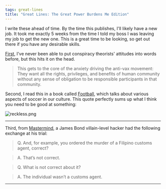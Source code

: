 ```yaml
---
tags: great-lines
title: "Great Lines: The Great Power Burdens Me Edition"
---
```






I write these ahead of time. By the time this publishes, I'll likely have a new job. It took me exactly 5 weeks from the time I told my boss I was leaving my job to get the new one. This is a great time to be looking, so get out there if you have any desirable skills.


[First](https://www.theatlantic.com/ideas/archive/2021/07/freedom-is-the-only-argument-that-might-work-with-vaccine-holdouts/619609/), I've never been able to put conspiracy theorists' attitudes into words before, but this hits it on the head.

> This gets to the core of the anxiety driving the anti-vax movement: They want all the rights, privileges, and benefits of human community without any sense of obligation to be responsible participants in that community.

Second, I read this in a book called [Football](https://www.bloomsbury.com/us/football-9781501367069/), which talks about various aspects of soccer in our culture. This quote perfectly sums up what I think you need to be good at something:

![reckless.png](https://buttondown-attachments.s3.amazonaws.com/images/c4945248-a256-4979-9a45-11ad3b910543.png)

----
Third, from [Mastermind](https://mastermind.atavist.com/he-always-had-a-dark-side), a James Bond villain-level hacker had the following exchange at his trial:

> Q. And, for example, you ordered the murder of a Filipino customs agent, correct?

> A. That’s not correct.

> Q. What is not correct about it?

> A. The individual wasn’t a customs agent.
---
